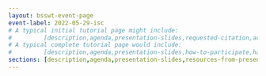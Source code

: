 ```yaml
---
layout: bsswt-event-page
event-label: 2022-05-29-isc
# A typical initial tutorial page might include:
#         [description,agenda,presentation-slides,requested-citation,acknowledgments]
# A typical complete tutorial page would include: 
#         [description,agenda,presentation-slides,how-to-participate,hands-on-exercises,stay-in-touch,resources-from-presentations,requested-citation,acknowledgments]
sections: [description,agenda,presentation-slides,resources-from-presentations,requested-citation,acknowledgments]
---
```

